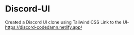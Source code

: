 # Discord-UI

Created a Discord UI clone using Tailwind CSS 
Link to the UI- https://discord-codedamn.netlify.app/
